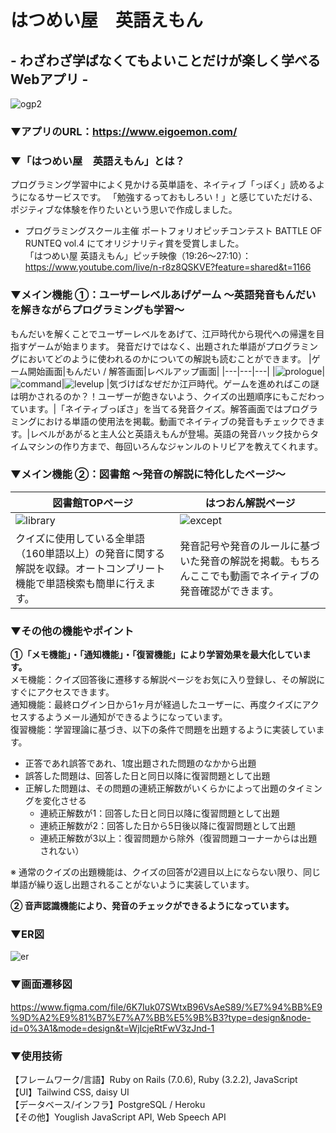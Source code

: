 # はつめい屋　英語えもん
## - わざわざ学ばなくてもよいことだけが楽しく学べるWebアプリ -

![ogp2](https://github.com/yamana-runteq41/eigoemon/assets/121042778/1c805842-2281-40a1-8b57-ae16b0aba45d)


### ▼アプリのURL：https://www.eigoemon.com/

### ▼「はつめい屋　英語えもん」とは？
プログラミング学習中によく見かける英単語を、ネイティブ「っぽく」読めるようになるサービスです。
「勉強するっておもしろい！」と感じていただける、ポジティブな体験を作りたいという思いで作成しました。
* プログラミングスクール主催 ポートフォリオピッチコンテスト BATTLE OF RUNTEQ vol.4 にてオリジナリティ賞を受賞しました。<br>
「はつめい屋 英語えもん」ピッチ映像（19:26〜27:10）：https://www.youtube.com/live/n-r8z8QSKVE?feature=shared&t=1166

### ▼メイン機能 ①：ユーザーレベルあげゲーム 〜英語発音もんだいを解きながらプログラミングも学習〜
もんだいを解くことでユーザーレベルをあげて、江戸時代から現代への帰還を目指すゲームが始まります。
発音だけではなく、出題された単語がプログラミングにおいてどのように使われるのかについての解説も読むことができます。
|ゲーム開始画面|もんだい / 解答画面|レベルアップ画面|
|---|---|---|
|![prologue](https://github.com/yamana-runteq41/eigoemon/assets/121042778/12883800-c3f9-405b-b5e6-b63473cd7752)|![command](https://github.com/yamana-runteq41/eigoemon/assets/121042778/efabae46-a8ba-48ce-ba9b-8e35c30d23a5)|![levelup](https://github.com/yamana-runteq41/eigoemon/assets/121042778/2be5002b-6672-4620-aa08-e44a181b488b)
|気づけばなぜだか江戸時代。ゲームを進めればこの謎は明かされるのか？！ユーザーが飽きないよう、クイズの出題順序にもこだわっています。|「ネイティブっぽさ」を当てる発音クイズ。解答画面ではプログラミングにおける単語の使用法を掲載。動画でネイティブの発音もチェックできます。|レベルがあがると主人公と英語えもんが登場。英語の発音ハック技からタイムマシンの作り方まで、毎回いろんなジャンルのトリビアを教えてくれます。

### ▼メイン機能 ②：図書館 〜発音の解説に特化したページ〜
|図書館TOPページ|はつおん解説ページ|
|---|---|
|![library](https://github.com/yamana-runteq41/eigoemon/assets/121042778/050f607f-a77d-4f7f-8161-290bb2edeb33)|![except](https://github.com/yamana-runteq41/eigoemon/assets/121042778/1f8b9cf2-04d9-475c-b8ca-f0403043547a)
|クイズに使用している全単語（160単語以上）の発音に関する解説を収録。オートコンプリート機能で単語検索も簡単に行えます。|発音記号や発音のルールに基づいた発音の解説を掲載。もちろんここでも動画でネイティブの発音確認ができます。|

### ▼その他の機能やポイント
**①「メモ機能」・「通知機能」・「復習機能」により学習効果を最大化しています。**<br>
  メモ機能：クイズ回答後に遷移する解説ページをお気に入り登録し、その解説にすぐにアクセスできます。<br>
  通知機能：最終ログイン日から1ヶ月が経過したユーザーに、再度クイズにアクセスするようメール通知ができるようになっています。<br>
  復習機能：学習理論に基づき、以下の条件で問題を出題するように実装しています。<br>
  - 正答であれ誤答であれ、1度出題された問題のなかから出題
  - 誤答した問題は、回答した日と同日以降に復習問題として出題
  - 正解した問題は、その問題の連続正解数がいくらかによって出題のタイミングを変化させる
    - 連続正解数が1：回答した日と同日以降に復習問題として出題
    - 連続正解数が2：回答した日から5日後以降に復習問題として出題
    - 連続正解数が3以上：復習問題から除外（復習問題コーナーからは出題されない）
    
  ※ 通常のクイズの出題機能は、クイズの回答が2週目以上にならない限り、同じ単語が繰り返し出題されることがないように実装しています。<br>

**② 音声認識機能により、発音のチェックができるようになっています。**<br>

### ▼ER図
![er](https://github.com/yamana-runteq41/eigoemon/assets/121042778/43ed71f5-6dd8-4c23-8f3e-1425b58a1d9b)

### ▼画面遷移図
https://www.figma.com/file/6K7Iuk07SWtxB96VsAeS89/%E7%94%BB%E9%9D%A2%E9%81%B7%E7%A7%BB%E5%9B%B3?type=design&node-id=0%3A1&mode=design&t=WjIcjeRtFwV3zJnd-1

### ▼使用技術 
【フレームワーク/言語】Ruby on Rails (7.0.6), Ruby (3.2.2), JavaScript<br>
【UI】Tailwind CSS, daisy UI<br>
【データベース/インフラ】PostgreSQL / Heroku<br>
【その他】Youglish JavaScript API, Web Speech API